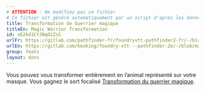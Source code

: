 ```yaml
---
# ATTENTION : Ne modifiez pas ce fichier
# Ce fichier est généré automatiquement par un script d'après les données du module Foundry VTT officiel et de sa traduction
title: Transformation de Guerrier magique
titleEn: Magic Warrior Transformation
id: x62kd1CYJNqO2ZsS
urlFr: https://gitlab.com/pathfinder-fr/foundryvtt-pathfinder2-fr/-/blob/master/data/feats/x62kd1CYJNqO2ZsS.htm
urlEn: https://gitlab.com/hooking/foundry-vtt---pathfinder-2e/-/blob/master/packs/data/feats.db/magic-warrior-transformation.json
group: feats
layout: dons
---
```

Vous pouvez vous transformer entièrement en l’animal représenté sur votre masque. Vous gagnez le sort focalisé [Transformation du guerrier magique](../spells/transformation-du-guerrier-magique.md).


